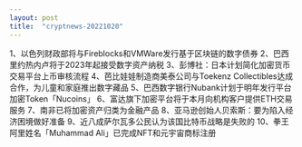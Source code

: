 ```yaml
---
layout: post
title:  "cryptnews-20221020"
---
```

1、以色列财政部将与Fireblocks和VMWare发行基于区块链的数字债券
2、巴西里约热内卢将于2023年起接受数字资产纳税
3、彭博社：日本计划简化加密货币交易平台上币审核流程
4、芭比娃娃制造商美泰公司与Toekenz Collectibles达成合作，为儿童和家庭推出数字藏品
5、巴西数字银行Nubank计划于明年发行平台加密Token「Nucoins」
6、富达旗下加密平台将于本月向机构客户提供ETH交易服务
7、南非已将加密资产归类为金融产品
8、亚马逊创始人贝索斯：要为陷入经济困境做好准备
9、近八成萨尔瓦多公民认为该国比特币战略是失败的
10、拳王阿里姓名「Muhammad Ali」已完成NFT和元宇宙商标注册
